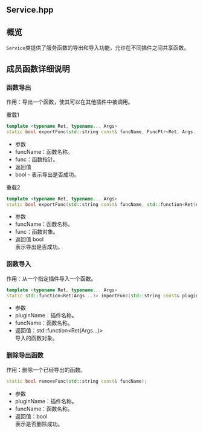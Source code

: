 ## Service.hpp

## 概览
`Service`类提供了服务函数的导出和导入功能，允许在不同插件之间共享函数。

## 成员函数详细说明

### 函数导出
作用：导出一个函数，使其可以在其他插件中被调用。

重载1
```cpp
template <typename Ret, typename... Args>
static bool exportFunc(std::string const& funcName, FuncPtr<Ret, Args...> func);
```
- 参数
- funcName：函数名称。
- func：函数指针。
- 返回值
- bool - 表示导出是否成功。<br>

重载2
```cpp
template <typename Ret, typename... Args>
static bool exportFunc(std::string const& funcName, std::function<Ret(Args...)> const& func);
```
- 参数
- funcName：函数名称。
- func：函数对象。
- 返回值 bool  
  表示导出是否成功。

### 函数导入
作用：从一个指定插件导入一个函数。
```cpp
template <typename Ret, typename... Args>
static std::function<Ret(Args...)> importFunc(std::string const& pluginName, std::string const& funcName);
```
- 参数
- pluginName：插件名称。
- funcName：函数名称。
- 返回值：std::function<Ret(Args...)>  
  导入的函数对象。

### 删除导出函数
作用：删除一个已经导出的函数。 
```cpp
static bool removeFunc(std::string const& funcName);
```
- 参数
- pluginName：插件名称。
- funcName：函数名称。
- 返回值：bool  
  表示是否删除成功。